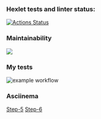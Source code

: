 ### Hexlet tests and linter status:
[![Actions Status](https://github.com/KhavNet/java-project-lvl1/workflows/hexlet-check/badge.svg)](https://github.com/KhavNet/java-project-lvl1/actions)

### Maintainability
<a href="https://codeclimate.com/github/codeclimate/codeclimate/maintainability"><img src="https://api.codeclimate.com/v1/badges/a99a88d28ad37a79dbf6/maintainability" /></a>

### My tests
![example workflow](https://github.com/KhavNet/java-project-lvl1/actions/workflows/main.yml/badge.svg)

### Asciinema
[Step-5](https://asciinema.org/a/WfddMV1NPutZhwLncGynPXHQ8)
[Step-6](https://asciinema.org/a/l2VvbLA92nZPJZScBBjcUE9sG)
